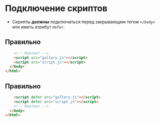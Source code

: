 # Подключение скриптов

- Скрипты **должны** подключаться перед закрывающим тегом `</body>` или иметь атрибут `defer`.

## Правильно

```html
    <!-- Контент -->
    <script src="gallery.js"></script>
    <script src="script.js"></script>
  </body>
</html>
```

## Правильно

```html
    <script defer src="gallery.js"></script>
    <script defer src="script.js"></script>
    <!-- Контент -->
  </body>
</html>
```
